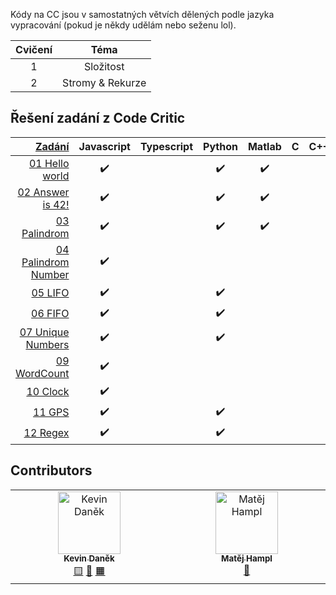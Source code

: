 Kódy na CC jsou v samostatných větvích dělených podle jazyka vypracování (pokud
je někdy udělám nebo seženu lol).

| Cvičení |       Téma       |
| :-----: | :--------------: |
|    1    |    Složitost     |
|    2    | Stromy & Rekurze |

## Řešení zadání z Code Critic

| [Zadání](Zadání/) | Javascript | Typescript | Python | Matlab | C | C++ | Rust | C# | Java| Ruby |
| -----: | :--------: | :--------: | :----: | :----: | :---: | :--: | :--:| :--: | :--: | :--: |
| [01 Hello world](Zadání/01%20Hello%20World.md)|✔️||✔️|✔️|||✔️|||
| [02 Answer is 42!](Zadání/02%20Answer%20is%2042.md)|✔️||✔️|✔️|||✔️
| [03 Palindrom](Zadání/03%20Palindrom.md)|✔️||✔️|✔️|||✔️
| [04 Palindrom Number](Zadání/04%20Palindrom%20Number.md.md)|✔️|||||
| [05 LIFO](Zadání/05%20LIFO.md)|✔️||✔️|||
| [06 FIFO](Zadání/06%20FIFO.md)|✔️||✔️|||
| [07 Unique Numbers](Zadání/07%20Unique%20Numbers.md)|✔️||✔️|||
| [09 WordCount](Zadání/09%20WordCount.md)|✔️|||||
| [10 Clock](Zadání/10%20Clock.md)|✔️|||||
| [11 GPS](Zadání/11%20GPS.md)|✔️||✔️|||
| [12 Regex](Zadání/12%20Regex.md)|✔️||✔️|||


## Contributors

<!-- ALL-CONTRIBUTORS-LIST:START - Do not remove or modify this section -->
<!-- prettier-ignore-start -->
<!-- markdownlint-disable -->
<table>
  <tbody>
    <tr>
      <td align="center" valign="top" width="14.28%"><a href="http://bahamut731lp.github.io"><img src="https://avatars.githubusercontent.com/u/27443880?v=4?s=100" width="100px;" alt="Kevin Daněk"/><br /><sub><b>Kevin Daněk</b></sub></a><br /><a href=""Javascript")," title="Javascript">🟨</a> <a href=""Rust")," title="Rust">🦀</a> <a href=""Matlab")," title="Matlab">🟧</a></td>
      <td align="center" valign="top" width="14.28%"><a href="https://github.com/matejhampl"><img src="https://avatars.githubusercontent.com/u/91940093?v=4?s=100" width="100px;" alt="Matěj Hampl"/><br /><sub><b>Matěj Hampl</b></sub></a><br /><a href=""Python")," title="Python">🐍</a></td>
    </tr>
  </tbody>
</table>

<!-- markdownlint-restore -->
<!-- prettier-ignore-end -->

<!-- ALL-CONTRIBUTORS-LIST:END -->
